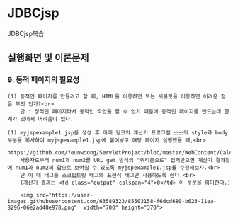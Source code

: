 # JDBCjsp
JDBCjsp복습
## 실행화면 및 이론문제
  
  ### 9. 동적 페이지의 필요성<br>
    (1) 동적인 페이지를 만들려고 할 때, HTML을 이용하면 또는 서블릿을 이용하면 어려운 점은 무엇 인가?<br>
        답 : 정적인 페이지라서 동적인 작업을 할 수 없기 때문에 동적인 페이지를 만드는데 한계가 있어서 어려움이 있다.
        
    (1) myjspexample1.jsp를 생성 후 아래 링크의 계산기 프로그램 소스의 style과 body 부분을 복사하여 myjspexample1.jsp에 붙여넣고 해당 페이지 실행했을 때,<br>
        https://github.com/Yeunwoong/ServletProject/blob/master/WebContent/Calculator3.html<br>
        사용자로부터 num1과 num2를 URL get 방식의 "쿼리문으로" 입력받으면 계산기 결과창에 num1과 num2의 합으로 보여질 수 있도록 myjspexample1.jsp를 수정해보자.<br> 
        단 이 때 태그를 스크립트릿 태그와 표현식 태그만 사용하도록 한다.<br>
        (계산기 결과는 <td class="output" colspan="4">0</td> 이 부분을 의미한다.)
       
        <img src="https://user-images.githubusercontent.com/63589323/85503158-f6dcd680-b623-11ea-8296-06e2ad48e978.png"  width="700" height="370">
        
